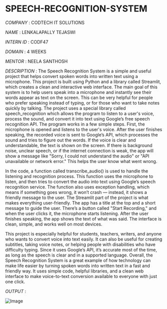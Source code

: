# SPEECH-RECOGNITION-SYSTEM

*COMPANY* : CODTECH IT SOLUTIONS

*NAME* : LENKALAPALLY TEJASWI

*INTERN ID* : CODF47

*DOMAIN* : 4 WEEKS

*MENTOR* : NEELA SANTHOSH

*DESCRIPTION* : The Speech Recognition System is a simple and useful project that helps convert spoken words into written text using a microphone. This project is built using Python and a library called Streamlit, which creates a clean and interactive web interface. The main goal of this system is to help users speak into a microphone and instantly see their words appear as text on the screen. This can be very helpful for people who prefer speaking instead of typing, or for those who want to take notes quickly by talking. The project uses a special library called speech_recognition which allows the program to listen to a user's voice, process the sound, and convert it into text using Google’s free speech recognition API. The program works in a few simple steps. First, the microphone is opened and listens to the user's voice. After the user finishes speaking, the recorded voice is sent to Google’s API, which processes the sound and tries to figure out the words. If the voice is clear and understandable, the text is shown on the screen. If there is background noise, unclear speech, or if the internet connection is weak, the app will show a message like "Sorry, I could not understand the audio" or "API unavailable or network error." This helps the user know what went wrong.

In the code, a function called transcribe_audio() is used to handle the listening and recognition process. This function uses the microphone to listen, and then tries to convert the audio into text using Google’s speech recognition service. The function also uses exception handling, which means if something goes wrong, it won’t crash — instead, it shows a friendly message to the user. The Streamlit part of the project is what makes everything user-friendly. The app has a title at the top and a short message to guide the user. There’s a button called "Start Recording," and when the user clicks it, the microphone starts listening. After the user finishes speaking, the app shows the text of what was said. The interface is clean, simple, and works well on most devices.

This project is especially helpful for students, teachers, writers, and anyone who wants to convert voice into text easily. It can also be useful for creating subtitles, taking voice notes, or helping people with disabilities who have difficulty typing. Since it uses Google’s API, it’s accurate most of the time, as long as the speech is clear and in a supported language. Overall, the Speech Recognition System is a great example of how technology can make life easier by turning spoken words into written text in a fast and friendly way. It uses simple code, helpful libraries, and a clean web interface to make voice-to-text conversion available to everyone with just one click.

*OUTPUT* :

![Image](https://github.com/user-attachments/assets/d84e677b-2c83-4522-9d26-4d39699ad132)
